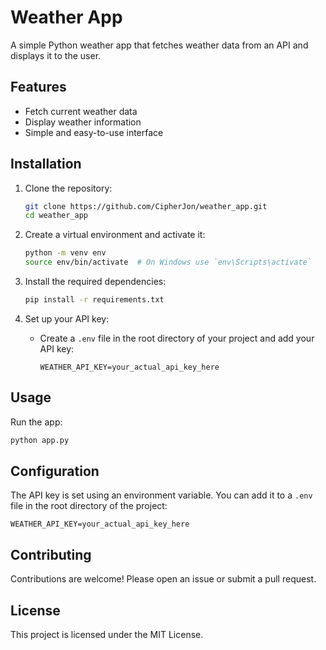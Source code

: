 # Weather App

A simple Python weather app that fetches weather data from an API and displays it to the user.

## Features

- Fetch current weather data
- Display weather information
- Simple and easy-to-use interface

## Installation

1. Clone the repository:
   ```sh
   git clone https://github.com/CipherJon/weather_app.git
   cd weather_app
   ```

2. Create a virtual environment and activate it:
   ```sh
   python -m venv env
   source env/bin/activate  # On Windows use `env\Scripts\activate`
   ```

3. Install the required dependencies:
   ```sh
   pip install -r requirements.txt
   ```

4. Set up your API key:
   - Create a `.env` file in the root directory of your project and add your API key:
     ```plaintext
     WEATHER_API_KEY=your_actual_api_key_here
     ```

## Usage

Run the app:
```sh
python app.py
```

## Configuration

The API key is set using an environment variable. You can add it to a `.env` file in the root directory of the project:
```plaintext
WEATHER_API_KEY=your_actual_api_key_here
```

## Contributing

Contributions are welcome! Please open an issue or submit a pull request.

## License

This project is licensed under the MIT License.
